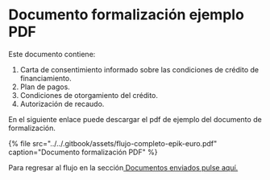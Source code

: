 # Documento formalización ejemplo PDF

Este documento contiene:

1. Carta de consentimiento informado sobre las condiciones de crédito de financiamiento. 
2. Plan de pagos.
3. Condiciones de otorgamiento del crédito.
4. Autorización de recaudo. 

En el siguiente enlace puede descargar el pdf de ejemplo del documento de formalización.

{% file src="../../.gitbook/assets/flujo-completo-epik-euro.pdf" caption="Documento formalización PDF" %}

Para regresar al flujo en la sección[ Documentos enviados pulse aquí. ](documentos-enviados.md)


